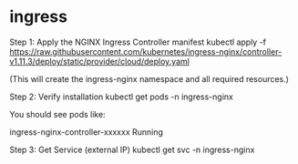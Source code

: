 # ingress
Step 1: Apply the NGINX Ingress Controller manifest
kubectl apply -f https://raw.githubusercontent.com/kubernetes/ingress-nginx/controller-v1.11.3/deploy/static/provider/cloud/deploy.yaml

(This will create the ingress-nginx namespace and all required resources.)

Step 2: Verify installation
kubectl get pods -n ingress-nginx

You should see pods like:

ingress-nginx-controller-xxxxxx   Running

Step 3: Get Service (external IP)
kubectl get svc -n ingress-nginx
